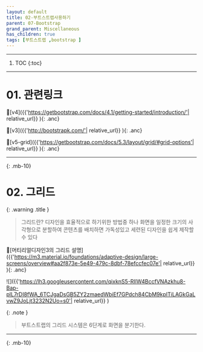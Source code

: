 ```yaml
---
layout: default
title: 02-부트스트랩사용하기
parent: 07-Bootstrap
grand_parent: Miscellaneous
has_children: true
tags: [부트스트랩 ,bootstrap ]
---
```

 
---

 1. TOC
{:toc}

---

 
# 01. 관련링크

🔗[v4]({{'https://getbootstrap.com/docs/4.1/getting-started/introduction/'| relative_url}} ){: .anc}

🔗[v3]({{'http://bootstrapk.com/'| relative_url}} ){: .anc}

🔗[v5-grid]({{'https://getbootstrap.com/docs/5.3/layout/grid/#grid-options'| relative_url}} ){: .anc}

---
{: .mb-10}
 
# 02.  그리드

{: .warning .title }
>   그리드란? 디자인을 효율적으로 하기위한 방법중 하나
>   화면을 일정한 크기의 사각형으로 분할하여 콘텐츠를 배치하면
>   가독성있고 세련된 디자인을 쉽게 제작할수 있다

🔗[머티리얼디자인3의 그리드 설명]({{'https://m3.material.io/foundations/adaptive-design/large-screens/overview#aa2f873e-5e49-479c-8dbf-78efccfec07e'| relative_url}} ){: .anc}

![]({{'https://lh3.googleusercontent.com/qixknS5-RIlW4BccfVNAzkhu8-Bap-plL7rDI8fWA_6TCJgaDsGB5ZY2zmaedWbiEf7GPdch84CbM9kpITiLAGkGaLvwZ9JoLjt3232N2Uo=s0'| relative_url}} )


{: .note }
>   부트스트랩의 그리드 시스템은 6단계로 화면을 분기한다.
>


---
{: .mb-10}
 
